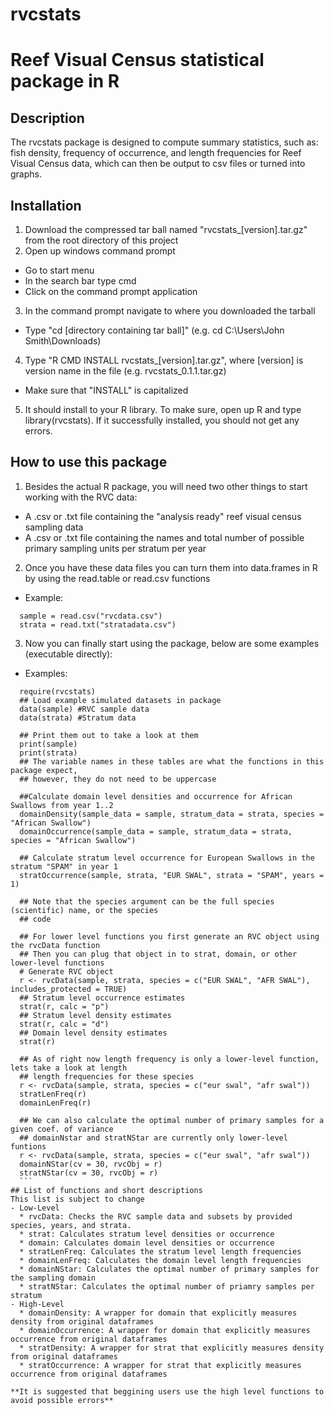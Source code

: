 rvcstats
========

# Reef Visual Census statistical package in R

## Description
The rvcstats package is designed to compute summary statistics, such as: fish density, frequency of occurrence, and length frequencies for Reef Visual Census data, which can then be output to csv files or turned into graphs. 

## Installation 
1. Download the compressed tar ball named "rvcstats_[version].tar.gz" from the root directory of this project
2. Open up windows command prompt 
  * Go to start menu
  * In the search bar type cmd
  * Click on the command prompt application
3. In the command prompt navigate to where you downloaded the tarball
  * Type "cd [directory containing tar ball]" (e.g. cd C:\Users\John Smith\Downloads\)
4. Type "R CMD INSTALL rvcstats\_[version].tar.gz", where [version] is version name in the file (e.g. rvcstats\_0.1.1.tar.gz)
  * Make sure that "INSTALL" is capitalized
5. It should install to your R library. To make sure, open up R and type library(rvcstats). If it successfully installed, you should not get any errors. 

## How to use this package
1. Besides the actual R package, you will need two other things to start working with the RVC data:
  * A .csv or .txt file containing the "analysis ready" reef visual census sampling data
  * A .csv or .txt file containing the names and total number of possible primary sampling units per stratum per year
2. Once you have these data files you can turn them into data.frames in R by using the read.table or read.csv functions
  * Example:
  ``` 
    sample = read.csv("rvcdata.csv")
    strata = read.txt("stratadata.csv")
  ```
3. Now you can finally start using the package, below are some examples (executable directly):
 * Examples:
  ```
	require(rvcstats)
	## Load example simulated datasets in package
	data(sample) #RVC sample data
	data(strata) #Stratum data
	
	## Print them out to take a look at them
	print(sample)
	print(strata)
	## The variable names in these tables are what the functions in this package expect,
	## however, they do not need to be uppercase
	
	##Calculate domain level densities and occurrence for African Swallows from year 1..2
	domainDensity(sample_data = sample, stratum_data = strata, species = "African Swallow")
	domainOccurrence(sample_data = sample, stratum_data = strata, species = "African Swallow")
	
	## Calculate stratum level occurrence for European Swallows in the stratum "SPAM" in year 1
	stratOccurrence(sample, strata, "EUR SWAL", strata = "SPAM", years = 1)
	
	## Note that the species argument can be the full species (scientific) name, or the species
	## code
	
	## For lower level functions you first generate an RVC object using the rvcData function
	## Then you can plug that object in to strat, domain, or other lower-level functions
	# Generate RVC object
	r <- rvcData(sample, strata, species = c("EUR SWAL", "AFR SWAL"), includes_protected = TRUE)
	## Stratum level occurrence estimates
	strat(r, calc = "p")
	## Stratum level density estimates
	strat(r, calc = "d")
	## Domain level density estimates
	strat(r)

	## As of right now length frequency is only a lower-level function, lets take a look at length
	## length frequencies for these species
	r <- rvcData(sample, strata, species = c("eur swal", "afr swal"))
	stratLenFreq(r)
	domainLenFreq(r)
	
	## We can also calculate the optimal number of primary samples for a given coef. of variance
	## domainNstar and stratNStar are currently only lower-level funtions
	r <- rvcData(sample, strata, species = c("eur swal", "afr swal"))
	domainNStar(cv = 30, rvcObj = r)
	stratNStar(cv = 30, rvcObj = r)
    ```
 ## List of functions and short descriptions
 This list is subject to change
 - Low-Level
  	* rvcData: Checks the RVC sample data and subsets by provided species, years, and strata. 
  	* strat: Calculates stratum level densities or occurrence
  	* domain: Calculates domain level densities or occurrence
	* stratLenFreq: Calculates the stratum level length frequencies
	* domainLenFreq: Calculates the domain level length frequencies
	* domainNStar: Calculates the optimal number of primary samples for the sampling domain
	* stratNStar: Calculates the optimal number of priamry samples per stratum
 - High-Level
  	* domainDensity: A wrapper for domain that explicitly measures density from original dataframes
  	* domainOccurrence: A wrapper for domain that explicitly measures occurrence from original dataframes
  	* stratDensity: A wrapper for strat that explicitly measures density from original dataframes
  	* stratOccurrence: A wrapper for strat that explicitly measures occurrence from original dataframes
 
 **It is suggested that beggining users use the high level functions to avoid possible errors**
  
  
